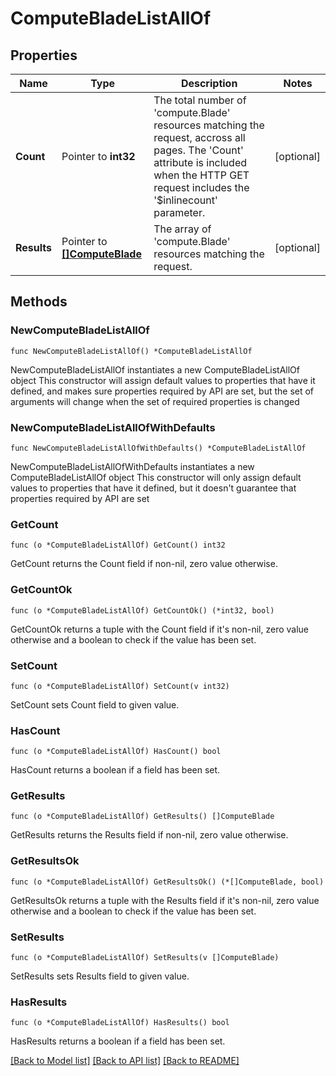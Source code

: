 # ComputeBladeListAllOf

## Properties

Name | Type | Description | Notes
------------ | ------------- | ------------- | -------------
**Count** | Pointer to **int32** | The total number of &#39;compute.Blade&#39; resources matching the request, accross all pages. The &#39;Count&#39; attribute is included when the HTTP GET request includes the &#39;$inlinecount&#39; parameter. | [optional] 
**Results** | Pointer to [**[]ComputeBlade**](compute.Blade.md) | The array of &#39;compute.Blade&#39; resources matching the request. | [optional] 

## Methods

### NewComputeBladeListAllOf

`func NewComputeBladeListAllOf() *ComputeBladeListAllOf`

NewComputeBladeListAllOf instantiates a new ComputeBladeListAllOf object
This constructor will assign default values to properties that have it defined,
and makes sure properties required by API are set, but the set of arguments
will change when the set of required properties is changed

### NewComputeBladeListAllOfWithDefaults

`func NewComputeBladeListAllOfWithDefaults() *ComputeBladeListAllOf`

NewComputeBladeListAllOfWithDefaults instantiates a new ComputeBladeListAllOf object
This constructor will only assign default values to properties that have it defined,
but it doesn't guarantee that properties required by API are set

### GetCount

`func (o *ComputeBladeListAllOf) GetCount() int32`

GetCount returns the Count field if non-nil, zero value otherwise.

### GetCountOk

`func (o *ComputeBladeListAllOf) GetCountOk() (*int32, bool)`

GetCountOk returns a tuple with the Count field if it's non-nil, zero value otherwise
and a boolean to check if the value has been set.

### SetCount

`func (o *ComputeBladeListAllOf) SetCount(v int32)`

SetCount sets Count field to given value.

### HasCount

`func (o *ComputeBladeListAllOf) HasCount() bool`

HasCount returns a boolean if a field has been set.

### GetResults

`func (o *ComputeBladeListAllOf) GetResults() []ComputeBlade`

GetResults returns the Results field if non-nil, zero value otherwise.

### GetResultsOk

`func (o *ComputeBladeListAllOf) GetResultsOk() (*[]ComputeBlade, bool)`

GetResultsOk returns a tuple with the Results field if it's non-nil, zero value otherwise
and a boolean to check if the value has been set.

### SetResults

`func (o *ComputeBladeListAllOf) SetResults(v []ComputeBlade)`

SetResults sets Results field to given value.

### HasResults

`func (o *ComputeBladeListAllOf) HasResults() bool`

HasResults returns a boolean if a field has been set.


[[Back to Model list]](../README.md#documentation-for-models) [[Back to API list]](../README.md#documentation-for-api-endpoints) [[Back to README]](../README.md)


